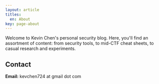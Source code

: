 ```yaml
---
layout: article
titles:
  en: About
key: page-about
---
```


Welcome to Kevin Chen's personal security blog. Here, you'll find an assortment of content: from security tools, to mid-CTF cheat sheets, to casual research and experiments. 


## Contact
<b>Email:</b> kevchen724 at gmail dot com

